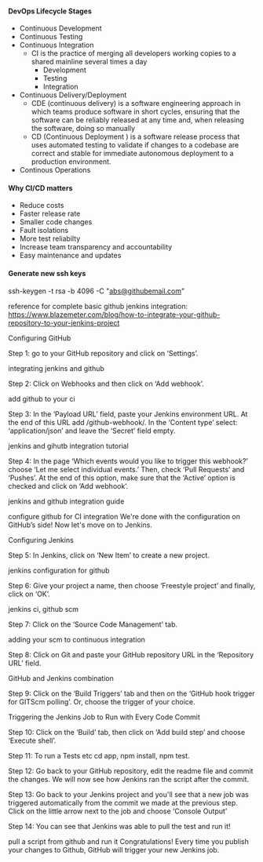 #### DevOps Lifecycle Stages
- Continuous Development
- Continuous Testing
- Continuous Integration
  - CI is the practice of merging all developers working copies to a shared mainline several times a day
    - Development
    - Testing
    - Integration
- Continuous Delivery/Deployment
  - CDE (continuous delivery) is a software engineering approach in which teams produce software in short cycles, ensuring that the software can be reliably released at any time and, when releasing the software, doing so manually
  - CD (Continuous Deployment ) is a software release process that uses automated testing to validate if changes to a codebase are correct and stable for immediate autonomous deployment to a production environment.
- Continous Operations

#### Why CI/CD matters
- Reduce costs
- Faster release rate
- Smaller code changes
- Fault isolations
- More test reliabilty
- Increase team transparency and accountability
- Easy maintenance and updates

#### Generate new ssh keys
ssh-keygen -t rsa -b 4096 -C "abs@githubemail.com"

reference for complete basic github jenkins integration: https://www.blazemeter.com/blog/how-to-integrate-your-github-repository-to-your-jenkins-project

Configuring GitHub
 

Step 1: go to your GitHub repository and click on ‘Settings’.

integrating jenkins and github

Step 2: Click on Webhooks and then click on ‘Add webhook’.

add github to your ci

Step 3: In the ‘Payload URL’ field, paste your Jenkins environment URL. At the end of this URL add /github-webhook/. In the ‘Content type’ select: ‘application/json’ and leave the ‘Secret’ field empty.

jenkins and gihutb integration tutorial

Step 4: In the page ‘Which events would you like to trigger this webhook?’ choose ‘Let me select individual events.’ Then, check ‘Pull Requests’ and ‘Pushes’. At the end of this option, make sure that the ‘Active’ option is checked and click on ‘Add webhook’.

jenkins and github integration guide

configure github for CI integration
We're done with the configuration on GitHub’s side! Now let's move on to Jenkins.

Configuring Jenkins

Step 5: In Jenkins, click on ‘New Item’ to create a new project.

jenkins configuration for github

Step 6: Give your project a name, then choose ‘Freestyle project’ and finally, click on ‘OK’.

jenkins ci, github scm

Step 7: Click on the ‘Source Code Management’ tab.

adding your scm to continuous integration

Step 8: Click on Git and paste your GitHub repository URL in the ‘Repository URL’ field.

GitHub and Jenkins combination

Step 9: Click on the ‘Build Triggers’ tab and then on the ‘GitHub hook trigger for GITScm polling’. Or, choose the trigger of your choice.

Triggering the Jenkins Job to Run with Every Code Commit

Step 10: Click on the ‘Build’ tab, then click on ‘Add build step’ and choose ‘Execute shell’.

Step 11: To run a Tests etc cd app, npm install, npm test.

Step 12: Go back to your GitHub repository, edit the readme file and commit the changes. We will now see how Jenkins ran the script after the commit.

Step 13: Go back to your Jenkins project and you'll see that a new job was triggered automatically from the commit we made at the previous step. Click on the little arrow next to the job and choose ‘Console Output’

Step 14: You can see that Jenkins was able to pull the test and run it!

pull a script from github and run it
Congratulations! Every time you publish your changes to Github, GitHub will trigger your new Jenkins job.